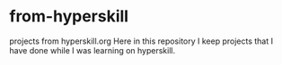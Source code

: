 # from-hyperskill
projects from hyperskill.org
Here in this repository I keep projects that I have done while I was learning on hyperskill.
